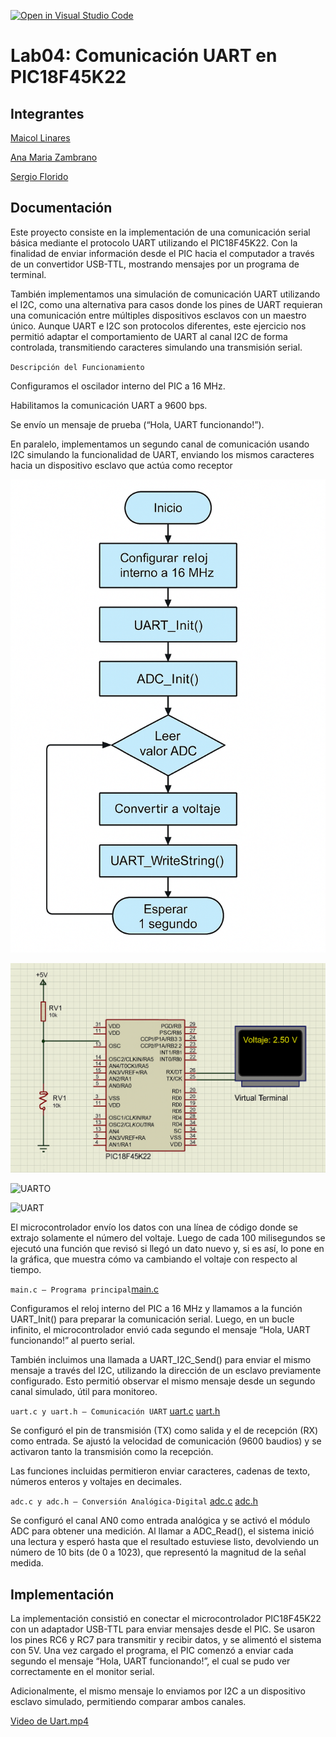 [![Open in Visual Studio Code](https://classroom.github.com/assets/open-in-vscode-2e0aaae1b6195c2367325f4f02e2d04e9abb55f0b24a779b69b11b9e10269abc.svg)](https://classroom.github.com/online_ide?assignment_repo_id=19508497&assignment_repo_type=AssignmentRepo)
# Lab04: Comunicación UART en PIC18F45K22

## Integrantes

[Maicol Linares](https://github.com/Maiik14)

[Ana Maria Zambrano](https://github.com/anazambranolozano)

[Sergio Florido](https://github.com/sergioflorido)

## Documentación

Este proyecto consiste en la implementación de una comunicación serial básica mediante el protocolo UART utilizando el PIC18F45K22. Con la finalidad de enviar información desde el PIC hacia el computador a través de un convertidor USB-TTL, mostrando mensajes por un programa de terminal.

También implementamos una simulación de comunicación UART utilizando el I2C, como una alternativa para casos donde los pines de UART requieran una comunicación entre múltiples dispositivos esclavos con un maestro único. Aunque UART e I2C son protocolos diferentes, este ejercicio nos permitió adaptar el comportamiento de UART al canal I2C de forma controlada, transmitiendo caracteres simulando una transmisión serial.

`Descripción del Funcionamiento`

Configuramos el oscilador interno del PIC a 16 MHz.

Habilitamos la comunicación UART a 9600 bps.

Se envío un mensaje de prueba (“Hola, UART funcionando!”).

En paralelo, implementamos un segundo canal de comunicación usando I2C simulando la funcionalidad de UART, enviando los mismos caracteres hacia un dispositivo esclavo que actúa como receptor

![DIAGRAMA UART](/imagenes/DIAGRAMA%20UART.png)

![SIMULACION UART](/imagenes/SIMULACION%20UART.png)

![UARTO](/imagenes/UARTO.png)

![UART](/imagenes/UART.jpg)

El microcontrolador envío los datos con una línea de código donde se extrajo solamente el número del voltaje. Luego de cada 100 milisegundos se ejecutó una función que revisó si llegó un dato nuevo y, si es así, lo pone en la gráfica, que muestra cómo va cambiando el voltaje con respecto al tiempo.

 `main.c – Programa principal`[main.c](/code/Main.c)

Configuramos el reloj interno del PIC a 16 MHz y llamamos a la función UART_Init() para preparar la comunicación serial. Luego, en un bucle infinito, el microcontrolador envió cada segundo el mensaje “Hola, UART funcionando!” al puerto serial.

También incluimos una llamada a UART_I2C_Send() para enviar el mismo mensaje a través del  I2C, utilizando la dirección de un esclavo previamente configurado. Esto permitió observar el mismo mensaje desde un segundo canal simulado, útil para monitoreo.


`uart.c y uart.h – Comunicación UART`
[uart.c](/code/uart.c) 
[uart.h](/code/uart.h)

Se configuró el pin de transmisión (TX) como salida y el de recepción (RX) como entrada. Se ajustó la velocidad de comunicación (9600 baudios) y se activaron tanto la transmisión como la recepción.

Las funciones incluidas permitieron enviar caracteres, cadenas de texto, números enteros y voltajes en decimales.

`adc.c y adc.h – Conversión Analógica-Digital` 
[adc.c](/code/adc.c)
[adc.h](/code/adc.h)


Se configuró el canal AN0 como entrada analógica y se activó el módulo ADC para obtener una medición. Al llamar a ADC_Read(), el sistema inició una lectura y esperó hasta que el resultado estuviese listo, devolviendo un número de 10 bits (de 0 a 1023), que representó la magnitud de la señal medida.



## Implementación

La implementación consistió en conectar el microcontrolador PIC18F45K22 con un adaptador USB-TTL para enviar mensajes desde el PIC. Se usaron los pines RC6 y RC7 para transmitir y recibir datos, y se alimentó el sistema con 5V. Una vez cargado el programa, el PIC comenzó a enviar cada segundo el mensaje “Hola, UART funcionando!”, el cual se pudo ver correctamente en el monitor serial.

Adicionalmente, el mismo mensaje lo enviamos por I2C a un dispositivo esclavo simulado, permitiendo comparar ambos canales.

[Video de Uart.mp4](/Video%20de%20Uart.mp4)


